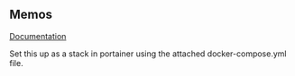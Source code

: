 ## Memos

[Documentation](https://www.usememos.com/docs/install/container-install)

Set this up as a stack in portainer using the attached docker-compose.yml file.
